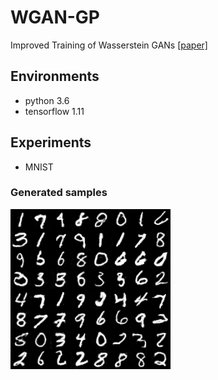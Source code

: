 # WGAN-GP
Improved Training of Wasserstein GANs
[[paper]](https://arxiv.org/abs/1704.00028)  

## Environments
* python 3.6
* tensorflow 1.11

## Experiments
* MNIST

### Generated samples
<img src="assets/mnist.png">

